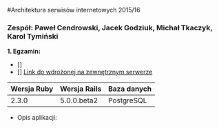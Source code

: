 #Architektura serwisów internetowych 2015/16

### Zespół: Paweł Cendrowski, Jacek Godziuk, Michał Tkaczyk, Karol Tymiński

<b>1. Egzamin:</b>
 - [] []()
 - [] [Link do wdrożonej na zewnętrznym serwerze]()
 
| Wersja Ruby   | Wersja Rails   | Baza danych |
|------------|---------|-------------|
|    2.3.0   | 5.0.0.beta2  | PostgreSQL  |

- Opis aplikacji: 
